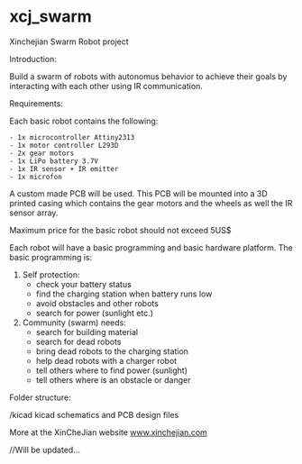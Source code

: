 xcj_swarm
=========

Xinchejian Swarm Robot project

Introduction:

Build a swarm of robots with autonomus behavior to achieve their goals by interacting with each other using IR communication.

Requirements:

Each basic robot contains the following:
	
	- 1x microcontroller Attiny2313
	- 1x motor controller L293D
	- 2x gear motors
	- 1x LiPo battery 3.7V
	- 1x IR sensor + IR emitter
	- 1x microfon

A custom made PCB will be used. This PCB will be mounted into a 3D printed casing which contains the gear motors and the wheels as well the IR sensor array.

Maximum price for the basic robot should not exceed 5US$


Each robot will have a basic programming and basic hardware platform. 
The basic programming is:

1. Self protection: 
	- check your battery status
	- find the charging station when battery runs low
	- avoid obstacles and other robots
	- search for power (sunlight etc.)
2. Community (swarm) needs:
	- search for building material
	- search for dead robots
	- bring dead robots to the charging station
	- help dead robots with a charger robot
	- tell others where to find power (sunlight)
	- tell others where is an obstacle or danger

Folder structure:

/kicad kicad schematics and PCB design files

More at the XinCheJian website www.xinchejian.com

//Will be updated...

